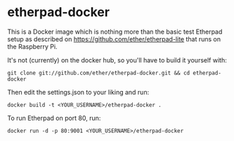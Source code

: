 etherpad-docker
===============

This is a Docker image which is nothing more than the basic test Etherpad setup as described on https://github.com/ether/etherpad-lite that runs on the Raspberry Pi.

It's not (currently) on the docker hub, so you'll have to build it yourself with:

`git clone git://github.com/ether/etherpad-docker.git && cd etherpad-docker`

Then edit the settings.json to your liking and run:

`docker build -t <YOUR_USERNAME>/etherpad-docker .`

To run Etherpad on port 80, run:

`docker run -d -p 80:9001 <YOUR_USERNAME>/etherpad-docker`

